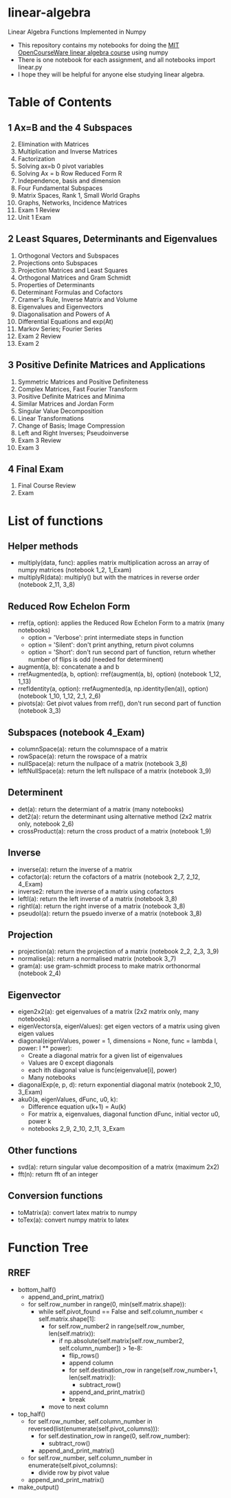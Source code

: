 # linear-algebra
Linear Algebra Functions Implemented in Numpy
- This repository contains my notebooks for doing the [MIT OpenCourseWare linear algebra course](https://ocw.mit.edu/courses/18-06sc-linear-algebra-fall-2011/) using numpy
- There is one notebook for each assignment, and all notebooks import linear.py
- I hope they will be helpful for anyone else studying linear algebra. 

# Table of Contents

## 1 Ax=B and the 4 Subspaces
2. Elimination with Matrices
3. Multiplication and Inverse Matrices
4. Factorization
7. Solving ax=b 0 pivot variables
8. Solving Ax = b Row Reduced Form R
9. Independence, basis and dimension
10. Four Fundamental Subspaces
11. Matrix Spaces, Rank 1, Small World Graphs
12. Graphs, Networks, Incidence Matrices
13. Exam 1 Review
14. Unit 1 Exam

## 2 Least Squares, Determinants and Eigenvalues
1. Orthogonal Vectors and Subspaces
2. Projections onto Subspaces
3. Projection Matrices and Least Squares
4. Orthogonal Matrices and Gram Schmidt
5. Properties of Determinants
6. Determinant Formulas and Cofactors
7. Cramer's Rule, Inverse Matrix and Volume
8. Eigenvalues and Eigenvectors
9. Diagonalisation and Powers of A
10. Differential Equations and exp(At)
11. Markov Series; Fourier Series
12. Exam 2 Review
13. Exam 2

## 3 Positive Definite Matrices and Applications
1. Symmetric Matrices and Positive Definiteness
2. Complex Matrices, Fast Fourier Transform
3. Positive Definite Matrices and Minima
4. Similar Matrices and Jordan Form
5. Singular Value Decomposition
6. Linear Transformations
7. Change of Basis; Image Compression
8. Left and Right Inverses; Pseudoinverse
9. Exam 3 Review
10. Exam 3

## 4 Final Exam
1. Final Course Review
2. Exam

# List of functions

## Helper methods
- multiply(data, func): applies matrix multiplication across an array of numpy matrices (notebook 1_2, 1_Exam)
- multiplyR(data): multiply() but with the matrices in reverse order (notebook 2_11, 3_8)

## Reduced Row Echelon Form
- rref(a, option): applies the Reduced Row Echelon Form to a matrix (many notebooks)
  - option = 'Verbose': print intermediate steps in function
  - option = 'Silent': don't print anything, return pivot columns
  - option = 'Short': don't run second part of function, return whether number of flips is odd (needed for determinent)
- augment(a, b): concatenate a and b
- rrefAugmented(a, b, option): rref(augment(a, b), option) (notebook 1_12, 1_13)
- rrefIdentity(a, option): rrefAugmented(a, np.identity(len(a)), option) (notebook 1_10, 1_12, 2_1, 2_6)
- pivots(a): Get pivot values from rref(), don't run second part of function (notebook 3_3)

## Subspaces (notebook 4_Exam)
- columnSpace(a): return the columnspace of a matrix
- rowSpace(a): return the rowspace of a matrix
- nullSpace(a): return the nullpace of a matrix (notebook 3_8)
- leftNullSpace(a): return the left nullspace of a matrix (notebook 3_9)

## Determinent
- det(a): return the determiant of a matrix (many notebooks)
- det2(a): return the determinant using alternative method (2x2 matrix only, notebook 2_6)
- crossProduct(a): return the cross product of a matrix (notebook 1_9)

## Inverse
- inverse(a): return the inverse of a matrix
- cofactor(a): return the cofactors of a matrix (notebook 2_7, 2_12, 4_Exam)
- inverse2: return the inverse of a matrix using cofactors 
- leftI(a): return the left inverse of a matrix (notebook 3_8)
- rightI(a): return the right inverse of a matrix (notebook 3_8)
- pseudoI(a): return the psuedo inverxe of a matrix (notebook 3_8)

## Projection
- projection(a): return the projection of a matrix (notebook 2_2, 2_3, 3_9)
- normalise(a): return a normalised matrix (notebook 3_7)
- gram(a): use gram-schmidt process to make matrix orthonormal (notebook 2_4)

## Eigenvector
- eigen2x2(a): get eigenvalues of a matrix (2x2 matrix only, many notebooks)
- eigenVectors(a, eigenValues): get eigen vectors of a matrix using given eigen values
- diagonal(eigenValues, power = 1, dimensions = None, func = lambda l, power: l ** power): 
  - Create a diagonal matrix for a given list of eigenvalues
  - Values are 0 except diagonals
  - each ith diagonal value is func(eigenvalue[i], power)
  - Many notebooks
- diagonalExp(e, p, d): return exponential diagonal matrix (notebook 2_10, 3_Exam)
- aku0(a, eigenValues, dFunc, u0, k): 
  - Difference equation u(k+1) = Au(k) 
  - For matrix a, eigenvalues, diagonal function dFunc, initial vector u0, power k
  - notebooks 2_9, 2_10, 2_11, 3_Exam

## Other functions
- svd(a): return singular value decomposition of a matrix (maximum 2x2)
- fft(n): return fft of an integer

## Conversion functions
- toMatrix(a): convert latex matrix to numpy
- toTex(a): convert numpy matrix to latex

# Function Tree

## RREF
- bottom_half()
	- append_and_print_matrix()
	- for self.row_number in range(0, min(self.matrix.shape)):
		- while self.pivot_found == False and self.column_number < self.matrix.shape[1]:
			- for self.row_number2 in range(self.row_number, len(self.matrix)):
				- if np.absolute(self.matrix[self.row_number2, self.column_number]) > 1e-8:
					- flip_rows()
					- append column
					- for self.destination_row in range(self.row_number+1, len(self.matrix)):
						- subtract_row()
					- append_and_print_matrix()
					- break
			- move to next column
- top_half()
	- for self.row_number, self.column_number in reversed(list(enumerate(self.pivot_columns))):
		- for self.destination_row in range(0, self.row_number):
			- subtract_row()
		- append_and_print_matrix()
	- for self.row_number, self.column_number in enumerate(self.pivot_columns):
		- divide row by pivot value
	- append_and_print_matrix()
- make_output()